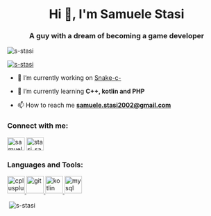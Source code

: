 <h1 align="center">Hi 👋, I'm Samuele Stasi</h1>
<h3 align="center">A guy with a dream of becoming a game developer</h3>

<p align="left"> <img src="https://komarev.com/ghpvc/?username=s-stasi&label=Profile%20views&color=0e75b6&style=flat" alt="s-stasi" /> </p>

<p align="left"> <a href="https://github.com/ryo-ma/github-profile-trophy"><img src="https://github-profile-trophy.vercel.app/?username=s-stasi" alt="s-stasi" /></a> </p>

- 🔭 I’m currently working on [Snake-c-](https://github.com/s-stasi/Snake-c-)

- 🌱 I’m currently learning **C++, kotlin and PHP**

- 📫 How to reach me **samuele.stasi2002@gmail.com**

<h3 align="left">Connect with me:</h3>
<p align="left">
<a href="https://stackoverflow.com/users/samuele2002" target="blank"><img align="center" src="https://cdn.jsdelivr.net/npm/simple-icons@3.0.1/icons/stackoverflow.svg" alt="samuele2002" height="30" width="40" /></a>
<a href="https://instagram.com/stasi_samu" target="blank"><img align="center" src="https://cdn.jsdelivr.net/npm/simple-icons@3.0.1/icons/instagram.svg" alt="stasi_samu" height="30" width="40" /></a>
</p>

<h3 align="left">Languages and Tools:</h3>
<p align="left"> <a href="https://www.w3schools.com/cpp/" target="_blank"> <img src="https://devicons.github.io/devicon/devicon.git/icons/cplusplus/cplusplus-original.svg" alt="cplusplus" width="40" height="40"/> </a> <a href="https://git-scm.com/" target="_blank"> <img src="https://www.vectorlogo.zone/logos/git-scm/git-scm-icon.svg" alt="git" width="40" height="40"/> </a> <a href="https://kotlinlang.org" target="_blank"> <img src="https://www.vectorlogo.zone/logos/kotlinlang/kotlinlang-icon.svg" alt="kotlin" width="40" height="40"/> </a> <a href="https://www.mysql.com/" target="_blank"> <img src="https://devicons.github.io/devicon/devicon.git/icons/mysql/mysql-original-wordmark.svg" alt="mysql" width="40" height="40"/> </a> </p>

<p>&nbsp;<img align="center" src="https://github-readme-stats.vercel.app/api?username=s-stasi&show_icons=true&locale=en" alt="s-stasi" /></p>
